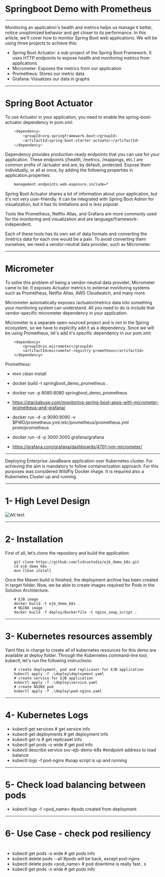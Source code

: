 Springboot Demo with Prometheus
===========

------------
Monitoring an application's health and metrics helps us manage it better, notice unoptimized behavior and get closer to its performance. In this article, we'll cover how to monitor Spring Boot web applications. We will be using three projects to achieve this:

- Spring Boot Actuator: a sub-project of the Spring Boot Framework. It uses HTTP endpoints to expose health and monitoring metrics from applications
- Micrometer: Exposes the metrics from our application
- Prometheus: Stores our metric data
- Grafana: Visualizes our data in graphs

------------

Spring Boot Actuator
===========================

To use Actuator in your application, you need to enable the spring-boot-actuator dependency in pom.xml:

```sh
    <dependency>
        <groupId>org.springframework.boot</groupId>
        <artifactId>spring-boot-starter-actuator</artifactId>
    </dependency>
```

Dependency provides production-ready endpoints that you can use for your application. These endpoints (/health, /metrics, /mappings, etc.) are common prefix of /actuator and are, by default, protected. Expose them individually, or all at once, by adding the following properties in application.properties:

```sh
    management.endpoints.web.exposure.include=*
```

Spring Boot Actuator shares a lot of information about your application, but it's not very user-friendly. It can be integrated with Spring Boot Admin for visualization, but it has its limitations and is less popular.

Tools like Prometheus, Netflix Atlas, and Grafana are more commonly used for the monitoring and visualization and are language/framework-independent.

Each of these tools has its own set of data formats and converting the /metrics data for each one would be a pain. To avoid converting them ourselves, we need a vendor-neutral data provider, such as Micrometer.

------------

Micrometer
===========================
To solve this problem of being a vendor-neutral data provider, Micrometer came to be. It exposes Actuator metrics to external monitoring systems such as Prometheus, Netflix Atlas, AWS Cloudwatch, and many more.

Micrometer automatically exposes /actuator/metrics data into something your monitoring system can understand. All you need to do is include that vendor-specific micrometer dependency in your application.

Micrometer is a separate open-sourced project and is not in the Spring ecosystem, so we have to explicitly add it as a dependency. Since we will be using Prometheus, let's add it's specific dependency in our pom.xml:

```
    <dependency>
        <groupId>io.micrometer</groupId>
        <artifactId>micrometer-registry-prometheus</artifactId>
    </dependency>
```



Prometheus:
- mvn clean install
- docker build -t springboot_demo_prometheus .
- docker run -p 8080:8080 springboot_demo_prometheus

- https://stackabuse.com/monitoring-spring-boot-apps-with-micrometer-prometheus-and-grafana/
- docker run -d -p 9090:9090 -v $PWD/prometheus.yml:/etc/prometheus/prometheus.yml prom/prometheus
- docker run -d -p 3000:3000 grafana/grafana
- https://grafana.com/grafana/dashboards/4701-jvm-micrometer/

------------
Deploying Enterprise JavaBeans application over Kubernetes cluster. For achieving the aim is mandatory to follow containerization approach. For this purposes was considered WildFly Docker image. It is required also a Kubernetes Cluster up and running.  


------------

1- High Level Design
===========================


![Alt text](/picture/hld.png "Solution Architecture")


------------

2- Installation
===========================

First of all, let’s clone the repository and build the application:

```
    git clone https://github.com/lcdcustodio/ejb_demo_k8s.git
    cd ejb_demo_k8s
    mvn clean install
```    

Once the Maven build is finished, the deployment archive has been created in target folder. Now, we be able to create images required for Pods in the Solution Architecture.  

```
    # EJB image
    docker build -t ejb_demo_k8s .
    # NGINX image
    docker build -f deploy/Dockerfile -t nginx_soap_script .    

```    


------------

3- Kubernetes resources assembly 
===========================

Yaml files in charge to create all of kubernetes resources for this demo are available at deploy folder. Through the Kubernetes command-line tool, kubectl, let's run the following instructions:  

```
    # create deployment, pod and replicaset for EJB application
    kubectl apply -f .\deploy\deployment.yaml
    # create service for EJB application
    kubectl apply -f .\deploy\service.yaml
    # create NGINX pod
    kubectl apply -f .\deploy\pod-nginx.yaml
```    

------------

4- Kubernetes Logs 
===========================


- kubectl get services # get service info
- kubectl get deployments # get deployment info
- kubectl get rs # get replicaset info
- kubectl get pods -o wide  # get pod info
- kubectl describe service svc-ejb-demo-k8s #endpoint address to load balance
- kubectl logs -f pod-nginx #soap script is up and running

------------

5- Check load balancing between pods
===========================

- kubectl logs -f <pod_name> #pods created from deployment 

------------

6- Use Case - check pod resiliency 
===========================

#
- kubectl get pods -o wide  # get pods info
- kubectl delete pods --all  #pods will be back, except pod-nginx
- kubectl delete pods <pod_name> # pod downtime is really fast.. s
- kubectl get pods -o wide  # get pods info
